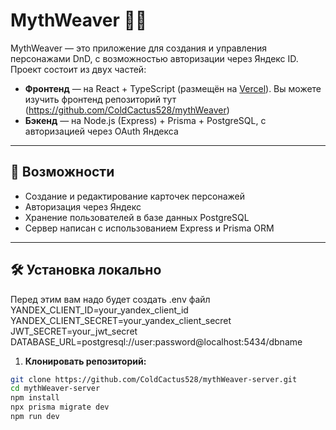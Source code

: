 # MythWeaver 🧵✨

MythWeaver — это приложение для создания и управления персонажами DnD, с возможностью авторизации через Яндекс ID. Проект состоит из двух частей:

- **Фронтенд** — на React + TypeScript (размещён на [Vercel](https://vercel.com)). Вы можете изучить фронтенд репозиторий тут (https://github.com/ColdCactus528/mythWeaver) 
- **Бэкенд** — на Node.js (Express) + Prisma + PostgreSQL, с авторизацией через OAuth Яндекса

---

## 🚀 Возможности

- Создание и редактирование карточек персонажей
- Авторизация через Яндекс
- Хранение пользователей в базе данных PostgreSQL
- Сервер написан с использованием Express и Prisma ORM

---

## 🛠️ Установка локально

Перед этим вам надо будет создать .env файл 
YANDEX_CLIENT_ID=your_yandex_client_id
YANDEX_CLIENT_SECRET=your_yandex_client_secret
JWT_SECRET=your_jwt_secret
DATABASE_URL=postgresql://user:password@localhost:5434/dbname

1. **Клонировать репозиторий:**

```bash
git clone https://github.com/ColdCactus528/mythWeaver-server.git
cd mythWeaver-server
npm install
npx prisma migrate dev
npm run dev